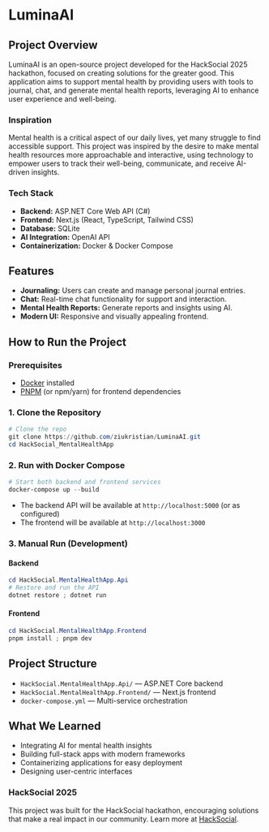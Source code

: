 # LuminaAI

## Project Overview

LuminaAI is an open-source project developed for the HackSocial 2025 hackathon, focused on creating solutions for the greater good. This application aims to support mental health by providing users with tools to journal, chat, and generate mental health reports, leveraging AI to enhance user experience and well-being.

### Inspiration

Mental health is a critical aspect of our daily lives, yet many struggle to find accessible support. This project was inspired by the desire to make mental health resources more approachable and interactive, using technology to empower users to track their well-being, communicate, and receive AI-driven insights.

### Tech Stack
- **Backend:** ASP.NET Core Web API (C#)
- **Frontend:** Next.js (React, TypeScript, Tailwind CSS)
- **Database:** SQLite
- **AI Integration:** OpenAI API
- **Containerization:** Docker & Docker Compose

## Features
- **Journaling:** Users can create and manage personal journal entries.
- **Chat:** Real-time chat functionality for support and interaction.
- **Mental Health Reports:** Generate reports and insights using AI.
- **Modern UI:** Responsive and visually appealing frontend.

## How to Run the Project

### Prerequisites
- [Docker](https://www.docker.com/get-started) installed
- [PNPM](https://pnpm.io/installation) (or npm/yarn) for frontend dependencies

### 1. Clone the Repository
```powershell
# Clone the repo
git clone https://github.com/ziukristian/LuminaAI.git
cd HackSocial_MentalHealthApp
```

### 2. Run with Docker Compose
```powershell
# Start both backend and frontend services
docker-compose up --build
```
- The backend API will be available at `http://localhost:5000` (or as configured)
- The frontend will be available at `http://localhost:3000`

### 3. Manual Run (Development)
#### Backend
```powershell
cd HackSocial.MentalHealthApp.Api
# Restore and run the API
dotnet restore ; dotnet run
```
#### Frontend
```powershell
cd HackSocial.MentalHealthApp.Frontend
pnpm install ; pnpm dev
```

## Project Structure
- `HackSocial.MentalHealthApp.Api/` — ASP.NET Core backend
- `HackSocial.MentalHealthApp.Frontend/` — Next.js frontend
- `docker-compose.yml` — Multi-service orchestration

## What We Learned
- Integrating AI for mental health insights
- Building full-stack apps with modern frameworks
- Containerizing applications for easy deployment
- Designing user-centric interfaces

### HackSocial 2025
This project was built for the HackSocial hackathon, encouraging solutions that make a real impact in our community. Learn more at [HackSocial](#).
